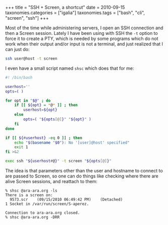 +++
title = "SSH + Screen, a shortcut"
date = 2010-09-15
taxonomies.categories = ["igalia"]
taxonomies.tags = ["bash", "cli", "screen", "ssh"]
+++

Most of the time while administering servers, I open an SSH
connection and then a Screen session. Lately I have been using
with SSH the `-t` option to force it to create a PTY, which is
needed by some programs which do not work when their output and/or input
is not a terminal, and just realized that I can just do:

```bash
ssh user@host -t screen
```

I even have a small script named `shsc` which does that for me:

```bash
#! /bin/bash

userhost=''
opts=( )

for opt in "$@" ; do
    if [[ ${opt} = *@* ]] ; then
        userhost=${opt}
    else
        opts=( "${opts[@]}" "${opt}" )
    fi
done

if [[ ${#userhost} -eq 0 ]] ; then
    echo "$(basename "$0"): No '[user]@host' specified"
    exit 1
fi >&2

exec ssh "${userhost#@}" -t screen "${opts[@]}"
```

The idea is that parameters other than the user and hostname to connect
to are passed to Screen, so one can do things like checking where there
are alive Screen sessions, and reattach to them:

```
% shsc @ara-ara.org -ls
There is a screen on:
  9573.scr    (09/15/2010 06:49:42 PM)    (Detached)
1 Socket in /var/run/screen/S-aperez.

Connection to ara-ara.org closed.
% shsc @ara-ara.org -DRR
```

